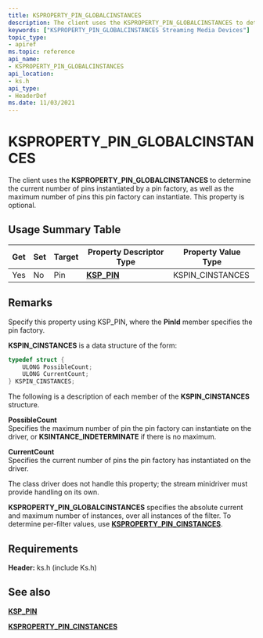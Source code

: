 ```yaml
---
title: KSPROPERTY_PIN_GLOBALCINSTANCES
description: The client uses the KSPROPERTY_PIN_GLOBALCINSTANCES to determine the current number of pins instantiated by a pin factory, as well as the maximum number of pins this pin factory can instantiate. This property is optional.
keywords: ["KSPROPERTY_PIN_GLOBALCINSTANCES Streaming Media Devices"]
topic_type:
- apiref
ms.topic: reference
api_name:
- KSPROPERTY_PIN_GLOBALCINSTANCES
api_location:
- ks.h
api_type:
- HeaderDef
ms.date: 11/03/2021
---
```


# KSPROPERTY_PIN_GLOBALCINSTANCES

The client uses the **KSPROPERTY_PIN_GLOBALCINSTANCES** to determine the current number of pins instantiated by a pin factory, as well as the maximum number of pins this pin factory can instantiate. This property is optional.

## Usage Summary Table

| Get | Set | Target | Property Descriptor Type | Property Value Type |
|--|--|--|--|--|
| Yes | No | Pin | [**KSP_PIN**](/windows-hardware/drivers/ddi/ks/ns-ks-ksp_pin) | KSPIN_CINSTANCES |

## Remarks

Specify this property using KSP_PIN, where the **PinId** member specifies the pin factory.

**KSPIN_CINSTANCES** is a data structure of the form:

```cpp
typedef struct {
    ULONG PossibleCount;
    ULONG CurrentCount;
} KSPIN_CINSTANCES;
```

The following is a description of each member of the **KSPIN_CINSTANCES** structure.

**PossibleCount**  
Specifies the maximum number of pin the pin factory can instantiate on the driver, or **KSINTANCE_INDETERMINATE** if there is no maximum.

**CurrentCount**  
Specifies the current number of pins the pin factory has instantiated on the driver.

The class driver does not handle this property; the stream minidriver must provide handling on its own.

**KSPROPERTY_PIN_GLOBALCINSTANCES** specifies the absolute current and maximum number of instances, over all instances of the filter. To determine per-filter values, use [**KSPROPERTY_PIN_CINSTANCES**](ksproperty-pin-cinstances.md).

## Requirements

**Header:** ks.h (include Ks.h)

## See also

[**KSP_PIN**](/windows-hardware/drivers/ddi/ks/ns-ks-ksp_pin)

[**KSPROPERTY_PIN_CINSTANCES**](ksproperty-pin-cinstances.md)

